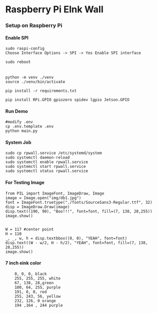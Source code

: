 # Raspberry Pi EInk Wall

### Setup on Raspberry Pi
#### Enable SPI
```
sudo raspi-config
Choose Interface Options -> SPI -> Yes Enable SPI interface

sudo reboot
```

####
```

python -m venv ./venv
source ./venv/bin/activate

pip install -r requirements.txt

pip install RPi.GPIO gpiozero spidev lgpio Jetson.GPIO

```
#### Run Demo
```
#modify .env
cp .env.template .env
python main.py
```

#### System Job
```
sudo cp rpwall.service /etc/systemd/system
sudo systemctl daemon-reload
sudo systemctl enable rpwall.service
sudo systemctl start rpwall.service
sudo systemctl status rpwall.service

```

#### For Testing Image
```
from PIL import ImageFont, ImageDraw, Image
image = Image.open("img/db1.jpg")
font = ImageFont.truetype("./fonts/SourceSans3-Regular.ttf", 32)
disp = ImageDraw.Draw(image)
disp.text((190, 90), "Boo!!!", font=font, fill=(7, 138, 28,255))
image.show()


W = 117 #center point
H = 110
_, _, w, h = disp.textbbox((0, 0), "YEAH", font=font)
disp.text((W - w/2, H - h/2), "YEAH", font=font, fill=(7, 138, 28,255))
image.show()

```

#### 7 inch eink color
```
	0, 0, 0, black
	255, 255, 255, white
	67, 138, 28,green
	100, 64, 255, purple
	191, 0, 0, red
	255, 243, 56, yellow
	232, 126, 0 orange
	194 ,164 , 244 purple
```